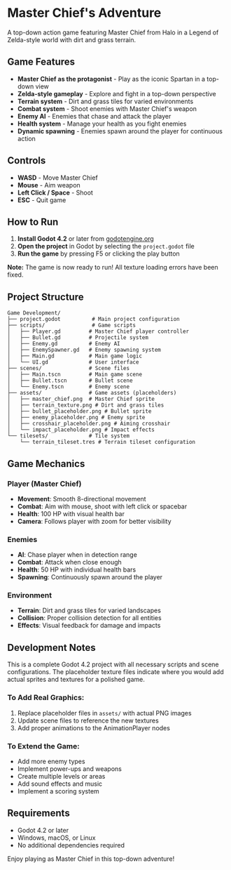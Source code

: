 # Master Chief's Adventure

A top-down action game featuring Master Chief from Halo in a Legend of Zelda-style world with dirt and grass terrain.

## Game Features

- **Master Chief as the protagonist** - Play as the iconic Spartan in a top-down view
- **Zelda-style gameplay** - Explore and fight in a top-down perspective
- **Terrain system** - Dirt and grass tiles for varied environments
- **Combat system** - Shoot enemies with Master Chief's weapon
- **Enemy AI** - Enemies that chase and attack the player
- **Health system** - Manage your health as you fight enemies
- **Dynamic spawning** - Enemies spawn around the player for continuous action

## Controls

- **WASD** - Move Master Chief
- **Mouse** - Aim weapon
- **Left Click / Space** - Shoot
- **ESC** - Quit game

## How to Run

1. **Install Godot 4.2** or later from [godotengine.org](https://godotengine.org/)
2. **Open the project** in Godot by selecting the `project.godot` file
3. **Run the game** by pressing F5 or clicking the play button

**Note:** The game is now ready to run! All texture loading errors have been fixed.

## Project Structure

```
Game Development/
├── project.godot          # Main project configuration
├── scripts/               # Game scripts
│   ├── Player.gd         # Master Chief player controller
│   ├── Bullet.gd         # Projectile system
│   ├── Enemy.gd          # Enemy AI
│   ├── EnemySpawner.gd   # Enemy spawning system
│   ├── Main.gd           # Main game logic
│   └── UI.gd             # User interface
├── scenes/               # Scene files
│   ├── Main.tscn         # Main game scene
│   ├── Bullet.tscn       # Bullet scene
│   └── Enemy.tscn        # Enemy scene
├── assets/               # Game assets (placeholders)
│   ├── master_chief.png  # Master Chief sprite
│   ├── terrain_texture.png # Dirt and grass tiles
│   ├── bullet_placeholder.png # Bullet sprite
│   ├── enemy_placeholder.png # Enemy sprite
│   ├── crosshair_placeholder.png # Aiming crosshair
│   └── impact_placeholder.png # Impact effects
└── tilesets/             # Tile system
    └── terrain_tileset.tres # Terrain tileset configuration
```

## Game Mechanics

### Player (Master Chief)
- **Movement**: Smooth 8-directional movement
- **Combat**: Aim with mouse, shoot with left click or spacebar
- **Health**: 100 HP with visual health bar
- **Camera**: Follows player with zoom for better visibility

### Enemies
- **AI**: Chase player when in detection range
- **Combat**: Attack when close enough
- **Health**: 50 HP with individual health bars
- **Spawning**: Continuously spawn around the player

### Environment
- **Terrain**: Dirt and grass tiles for varied landscapes
- **Collision**: Proper collision detection for all entities
- **Effects**: Visual feedback for damage and impacts

## Development Notes

This is a complete Godot 4.2 project with all necessary scripts and scene configurations. The placeholder texture files indicate where you would add actual sprites and textures for a polished game.

### To Add Real Graphics:
1. Replace placeholder files in `assets/` with actual PNG images
2. Update scene files to reference the new textures
3. Add proper animations to the AnimationPlayer nodes

### To Extend the Game:
- Add more enemy types
- Implement power-ups and weapons
- Create multiple levels or areas
- Add sound effects and music
- Implement a scoring system

## Requirements

- Godot 4.2 or later
- Windows, macOS, or Linux
- No additional dependencies required

Enjoy playing as Master Chief in this top-down adventure! 